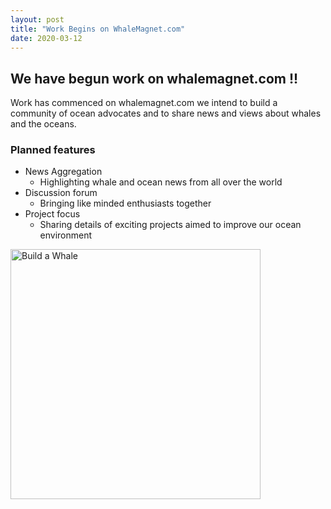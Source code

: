 ```yaml
---
layout: post
title: "Work Begins on WhaleMagnet.com"
date: 2020-03-12
---
```


## We have begun work on whalemagnet.com !!

Work has commenced on whalemagnet.com we intend to build a community of ocean advocates and to share news and views about whales and the oceans.

### Planned features
- News Aggregation
    - Highlighting whale and ocean news from all over the world
- Discussion forum
    - Bringing like minded enthusiasts together
- Project focus
    - Sharing details of exciting projects aimed to improve our ocean environment


<img src="/assets/images/build%20a%20whale.jpg.jpg" alt="Build a Whale" width="400"/>

